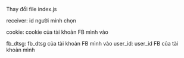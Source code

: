 
Thay đổi file index.js

receiver: id người mình chọn

cookie: cookie của tài khoản FB mình vào

fb_dtsg: fb_dtsg của tài khoản FB mình vào
user_id: user_id FB của tài khoản mình


